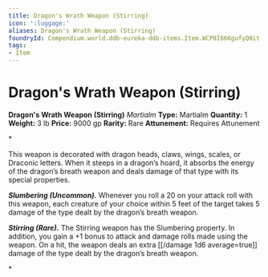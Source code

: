 ```yaml
---
title: Dragon's Wrath Weapon (Stirring)
icon: ':luggage:'
aliases: Dragon's Wrath Weapon (Stirring)
foundryId: Compendium.world.ddb-eureka-ddb-items.Item.WCP8I66KgufyQ0it
tags:
- Item
---
```


# Dragon's Wrath Weapon (Stirring)

**Dragon's Wrath Weapon (Stirring)**
_Martialm_
**Type:** Martialm
**Quantity:** 1
**Weight:** 3 lb
**Price:** 9000 gp
**Rarity:** Rare
**Attunement:** Requires Attunement

*<p>This weapon is decorated with dragon heads, claws, wings, scales, or Draconic letters. When it steeps in a dragon’s hoard, it absorbs the energy of the dragon’s breath weapon and deals damage of that type with its special properties.

***Slumbering (Uncommon).*** Whenever you roll a 20 on your attack roll with this weapon, each creature of your choice within 5 feet of the target takes 5 damage of the type dealt by the dragon’s breath weapon.

***Stirring (Rare).*** The Stirring weapon has the Slumbering property. In addition, you gain a +1 bonus to attack and damage rolls made using the weapon. On a hit, the weapon deals an extra  [[/damage 1d6 average=true]] damage of the type dealt by the dragon’s breath weapon.</p>*